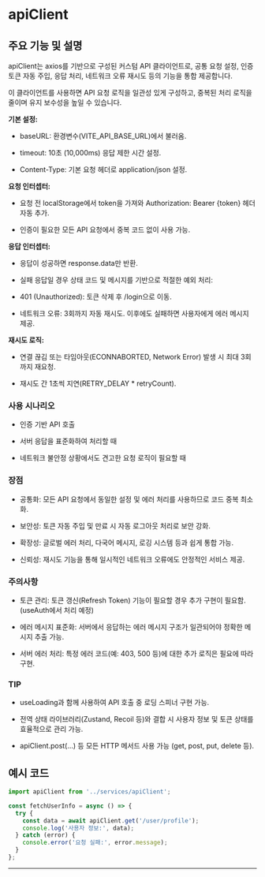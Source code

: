 # apiClient

## 주요 기능 및 설명

apiClient는 axios를 기반으로 구성된 커스텀 API 클라이언트로, 공통 요청 설정, 인증 토큰 자동 주입, 응답 처리, 네트워크 오류 재시도 등의 기능을 통합 제공합니다.

이 클라이언트를 사용하면 API 요청 로직을 일관성 있게 구성하고, 중복된 처리 로직을 줄이며 유지 보수성을 높일 수 있습니다.

**기본 설정:**

- baseURL: 환경변수(VITE_API_BASE_URL)에서 불러옴.

- timeout: 10초 (10,000ms) 응답 제한 시간 설정.

- Content-Type: 기본 요청 헤더로 application/json 설정.

**요청 인터셉터:**

- 요청 전 localStorage에서 token을 가져와 Authorization: Bearer {token} 헤더 자동 추가.

- 인증이 필요한 모든 API 요청에서 중복 코드 없이 사용 가능.

**응답 인터셉터:**

- 응답이 성공하면 response.data만 반환.

- 실패 응답일 경우 상태 코드 및 메시지를 기반으로 적절한 예외 처리:

- 401 (Unauthorized): 토큰 삭제 후 /login으로 이동.

- 네트워크 오류: 3회까지 자동 재시도. 이후에도 실패하면 사용자에게 에러 메시지 제공.

**재시도 로직:**

- 연결 끊김 또는 타임아웃(ECONNABORTED, Network Error) 발생 시 최대 3회까지 재요청.

- 재시도 간 1초씩 지연(RETRY_DELAY \* retryCount).

### 사용 시나리오

- 인증 기반 API 호출

- 서버 응답을 표준화하여 처리할 때

- 네트워크 불안정 상황에서도 견고한 요청 로직이 필요할 때

### 장점

- 공통화: 모든 API 요청에서 동일한 설정 및 에러 처리를 사용하므로 코드 중복 최소화.

- 보안성: 토큰 자동 주입 및 만료 시 자동 로그아웃 처리로 보안 강화.

- 확장성: 글로벌 에러 처리, 다국어 메시지, 로깅 시스템 등과 쉽게 통합 가능.

- 신뢰성: 재시도 기능을 통해 일시적인 네트워크 오류에도 안정적인 서비스 제공.

### 주의사항

- 토큰 관리: 토큰 갱신(Refresh Token) 기능이 필요할 경우 추가 구현이 필요함. (useAuth에서 처리 예정)

- 에러 메시지 표준화: 서버에서 응답하는 에러 메시지 구조가 일관되어야 정확한 메시지 추출 가능.

- 서버 에러 처리: 특정 에러 코드(예: 403, 500 등)에 대한 추가 로직은 필요에 따라 구현.

### TIP

- useLoading과 함께 사용하여 API 호출 중 로딩 스피너 구현 가능.

- 전역 상태 라이브러리(Zustand, Recoil 등)와 결합 시 사용자 정보 및 토큰 상태를 효율적으로 관리 가능.

- apiClient.post(...) 등 모든 HTTP 메서드 사용 가능 (get, post, put, delete 등).

## 예시 코드

```jsx
import apiClient from '../services/apiClient';

const fetchUserInfo = async () => {
  try {
    const data = await apiClient.get('/user/profile');
    console.log('사용자 정보:', data);
  } catch (error) {
    console.error('요청 실패:', error.message);
  }
};
```

---
